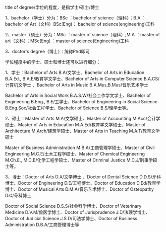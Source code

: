 title of degree/学位的程度，是指学士/硕士/博士

1、bachelor（学士）分为：BSc ：bachelor of science（理科）；B.A ：bachelor of Art（文科）BSc(Eng)： bachelor of science(engineering)工科

2、master（硕士）分为：MSc ：master of science（理科）;M.A ：master of art（文科）；MSc(Eng) ：master of science(Engineering)工科

3、doctor's degree（博士）：统称Phd即可

学位程度中的学士、硕士和博士还可以进行细分：

1、学士：Bachelor of Arts B.A/文学士、Bachelor of Arts in Education B.A.Ed., B.A.E/教育学文学士、Bachelor of Arts in Computer Science B.A.CS/计算机文学士 、Bachelor of Arts in Music B.A.Mus,B.Mus/音乐艺术学士  

Bachelor of Arts in Social Work B.A.S.W/社会工作学文学士、Bachelor of Engineering B.Eng., B.E/工学士、Bachelor of Engineering in Social Science B.Eng.Soc/社会工程学士、Bachelor of Science B.S/理学士等。      

2、硕士：Master of Arts M.A/文学硕士、Master of Accounting M.Acc/会计学硕士、Master of Arts in Education M.A.Ed/教育学文学硕士、Master of Architecture M.Arch/建筑学硕士、Master of Arts in Teaching M.A.T/教育文学硕士

Master of Business Administration M.B.A/工商管理学硕士、Master of Civil Engineering M.C.E/土木工程学硕士、Master of Chemical Engineering M.Ch.E., M.C.E/化学工程学硕士、Master of Criminal Justice M.C.J/刑事学硕士等。

3、博士：Doctor of Arts D.A/文学博士 、Doctor of Dental Science D.D.S/牙科博士、Doctor of Engineering D.E/工程博士、Doctor of Education D.Ed/教育学博士、Doctor of Musical Arts D.M.A/音乐艺术博士、Doctor of Osteopathy D.O/骨科博士

Doctor of Social Science D.S.S/社会科学博士、Doctor of Veterinary Medicine D.V.M/兽医学博士、Doctor of Jurisprudence J.D/法理学博士、Doctor of Judicial Science J.S.D/司法学博士、Doctor of Business Administration D.B.A/工商管理博士等
